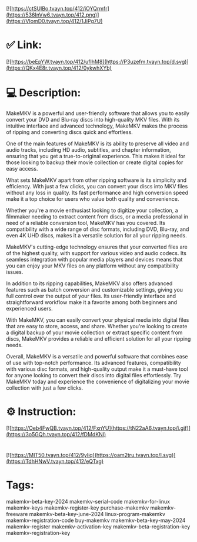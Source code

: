 [![https://ctSUlBo.tvayn.top/412/iOYQrmfr](https://536InVw6.tvayn.top/412.png)](https://VIomD0.tvayn.top/412/1JiPg7U)
# ✅ Link:
[![https://beEpYW.tvayn.top/412/ufIhM8](https://P3uzefm.tvayn.top/d.svg)](https://QKx4E8r.tvayn.top/412/0ykwhXYb)
# 💻 Description:
MakeMKV is a powerful and user-friendly software that allows you to easily convert your DVD and Blu-ray discs into high-quality MKV files. With its intuitive interface and advanced technology, MakeMKV makes the process of ripping and converting discs quick and effortless.

One of the main features of MakeMKV is its ability to preserve all video and audio tracks, including HD audio, subtitles, and chapter information, ensuring that you get a true-to-original experience. This makes it ideal for those looking to backup their movie collection or create digital copies for easy access.

What sets MakeMKV apart from other ripping software is its simplicity and efficiency. With just a few clicks, you can convert your discs into MKV files without any loss in quality. Its fast performance and high conversion speed make it a top choice for users who value both quality and convenience.

Whether you're a movie enthusiast looking to digitize your collection, a filmmaker needing to extract content from discs, or a media professional in need of a reliable conversion tool, MakeMKV has you covered. Its compatibility with a wide range of disc formats, including DVD, Blu-ray, and even 4K UHD discs, makes it a versatile solution for all your ripping needs.

MakeMKV's cutting-edge technology ensures that your converted files are of the highest quality, with support for various video and audio codecs. Its seamless integration with popular media players and devices means that you can enjoy your MKV files on any platform without any compatibility issues.

In addition to its ripping capabilities, MakeMKV also offers advanced features such as batch conversion and customizable settings, giving you full control over the output of your files. Its user-friendly interface and straightforward workflow make it a favorite among both beginners and experienced users.

With MakeMKV, you can easily convert your physical media into digital files that are easy to store, access, and share. Whether you're looking to create a digital backup of your movie collection or extract specific content from discs, MakeMKV provides a reliable and efficient solution for all your ripping needs.

Overall, MakeMKV is a versatile and powerful software that combines ease of use with top-notch performance. Its advanced features, compatibility with various disc formats, and high-quality output make it a must-have tool for anyone looking to convert their discs into digital files effortlessly. Try MakeMKV today and experience the convenience of digitalizing your movie collection with just a few clicks.

# ⚙️ Instruction:
[![https://Oeb4FwQB.tvayn.top/412/FxnYU](https://tN22aA6.tvayn.top/i.gif)](https://3o5GQh.tvayn.top/412/fDMdKNl)
#
[![https://MIT50.tvayn.top/412/9yIiq](https://oam2tru.tvayn.top/l.svg)](https://TdhHNwV.tvayn.top/412/eQTxg)
# Tags:
makemkv-beta-key-2024 makemkv-serial-code makemkv-for-linux makemkv-keys makemkv-register-key purchase-makemkv makemkv-freeware makemkv-beta-key-june-2024 linux-program-makemkv makemkv-registration-code buy-makemkv makemkv-beta-key-may-2024 makemkv-register makemkv-activation-key makemkv-beta-registration-key makemkv-registration-key





